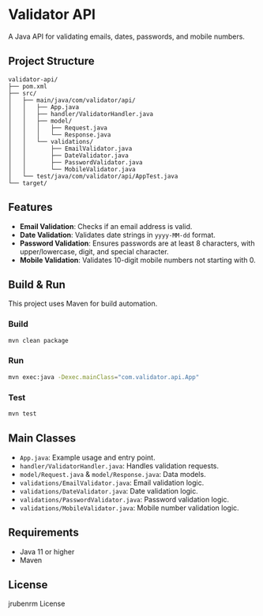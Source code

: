 # Validator API

A Java API for validating emails, dates, passwords, and mobile numbers.

## Project Structure

```
validator-api/
├── pom.xml
├── src/
│   ├── main/java/com/validator/api/
│   │   ├── App.java
│   │   ├── handler/ValidatorHandler.java
│   │   ├── model/
│   │   │   ├── Request.java
│   │   │   └── Response.java
│   │   └── validations/
│   │       ├── EmailValidator.java
│   │       ├── DateValidator.java
│   │       ├── PasswordValidator.java
│   │       └── MobileValidator.java
│   └── test/java/com/validator/api/AppTest.java
└── target/
```

## Features
- **Email Validation**: Checks if an email address is valid.
- **Date Validation**: Validates date strings in `yyyy-MM-dd` format.
- **Password Validation**: Ensures passwords are at least 8 characters, with upper/lowercase, digit, and special character.
- **Mobile Validation**: Validates 10-digit mobile numbers not starting with 0.

## Build & Run

This project uses Maven for build automation.

### Build
```sh
mvn clean package
```

### Run
```sh
mvn exec:java -Dexec.mainClass="com.validator.api.App"
```

### Test
```sh
mvn test
```

## Main Classes
- `App.java`: Example usage and entry point.
- `handler/ValidatorHandler.java`: Handles validation requests.
- `model/Request.java` & `model/Response.java`: Data models.
- `validations/EmailValidator.java`: Email validation logic.
- `validations/DateValidator.java`: Date validation logic.
- `validations/PasswordValidator.java`: Password validation logic.
- `validations/MobileValidator.java`: Mobile number validation logic.

## Requirements
- Java 11 or higher
- Maven

## License
jrubenrm License
